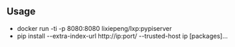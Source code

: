 ## Usage
- docker run -ti -p 8080:8080 lixiepeng/lxp:pypiserver
- pip install --extra-index-url http://ip:port/ --trusted-host ip [packages]...